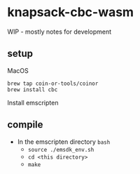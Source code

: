 # knapsack-cbc-wasm

WIP - mostly notes for development

## setup

MacOS

```
brew tap coin-or-tools/coinor
brew install cbc
```

Install emscripten

## compile

* In the emscripten directory `bash`
     * `source ./emsdk_env.sh`
     * `cd <this directory>`
     * `make`